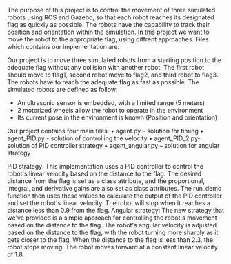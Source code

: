 The purpose of this project is to control the movement of three simulated robots using ROS and Gazebo, so that each robot reaches its designated flag as quickly as possible. The robots have the capability to track their position and orientation within the simulation. In this project we want to move the robot to the appropriate flag, using diffrent approaches.
Files which contains our implementation are:

Our project is to move three simulated robots from a starting position to the adequate flag without any collision with another robot. The first robot should move to flag1, second robot move to flag2, and third robot to flag3. The robots have to reach the adequate flag as fast as possible.
The simulated robots are defined as follow: 
- An ultrasonic sensor is embedded, with a limited range (5 meters) 
- 2 motorized wheels allow the robot to operate in the environment 
- Its current pose in the environment is known (Position and orientation)

Our project contains four main files:
• agent.py – solution for timing
• agent_PID.py - solution of controlling the velocity
• agent_PID_2.py- solution of PID controller strategy
• agent_angular.py – solution for angular strategy

PID strategy:
This implementation uses a PID controller to control the robot's linear velocity based on the distance to the flag. The desired distance from the flag is set as a class attribute, and the proportional, integral, and derivative gains are also set as class attributes. The run_demo function then uses these values to calculate the output of the PID controller and set the robot's linear velocity. The robot will stop when it reaches a distance less than 0.9 from the flag.
Angular strategy:
The new strategy that we've provided is a simple approach for controlling the robot's movement based on the distance to the flag. The robot's angular velocity is adjusted based on the distance to the flag, with the robot turning more sharply as it gets closer to the flag. When the distance to the flag is less than 2.3, the robot stops moving. The robot moves forward at a constant linear velocity of 1.8.

